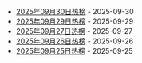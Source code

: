 * [2025年09月30日热榜](https://product-daily.haha.ai/posts/20250930) - 2025-09-30
* [2025年09月29日热榜](https://product-daily.haha.ai/posts/20250929) - 2025-09-29
* [2025年09月27日热榜](https://product-daily.haha.ai/posts/20250927) - 2025-09-27
* [2025年09月26日热榜](https://product-daily.haha.ai/posts/20250926) - 2025-09-26
* [2025年09月25日热榜](https://product-daily.haha.ai/posts/20250925) - 2025-09-25
